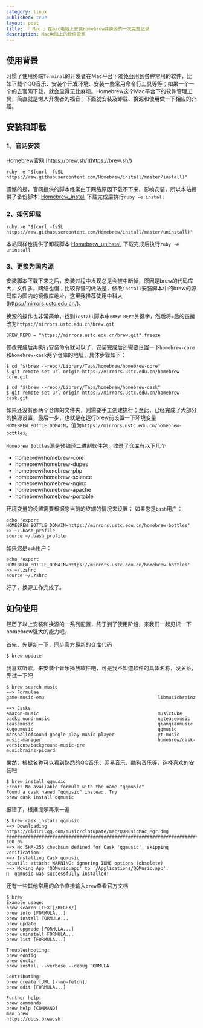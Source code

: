 ```yaml
---
category: linux
published: true
layout: post
title: 『 Mac 』在mac电脑上安装Homebrew并换源的一次完整记录
description: Mac电脑上的软件管家
---
```


## 使用背景

习惯了使用终端`Terminal`的开发者在Mac平台下难免会用到各种常用的软件，比如下载个QQ音乐、安装个开发环境、安装一些常用命令行工具等等；如果一个一个的去官网下载，就会显得无比麻烦。Homebrew这个Mac平台下的软件管理工具，简直就是懒人开发者的福音；下面就安装及卸载、换源和使用做一下相应的介绍。


## 安装和卸载

### 1、官网安装

Homebrew官网 [https://brew.sh/](https://brew.sh/)

```shell
ruby -e "$(curl -fsSL https://raw.githubusercontent.com/Homebrew/install/master/install)"
```

遗憾的是，官网提供的脚本经常由于网络原因下载不下来，影响安装，所以本站提供了备份脚本.
[Homebrew_install](../data/mac/brew/install)
下载完成后执行`ruby -e install`

### 2、如何卸载

```shell
ruby -e "$(curl -fsSL https://raw.githubusercontent.com/Homebrew/install/master/uninstall)"
```

本站同样也提供了卸载脚本
[Homebrew_uninstall](../data/mac/brew/uninstall)
下载完成后执行`ruby -e uninstall`


### 3、更换为国内源

安装脚本下载下来之后，安装过程中发现总是会被中断掉，原因是brew的代码库大，文件多，网络也慢；比较靠谱的做法是，修改`install`安装脚本中的brew的源码库为国内的镜像库地址，这里我推荐使用中科大(https://mirrors.ustc.edu.cn/)。

换源的操作也非常简单，找到`install`脚本中`BREW_REPO`关键字，然后将`=`后的链接改为`https://mirrors.ustc.edu.cn/brew.git`

```shell
BREW_REPO = "https://mirrors.ustc.edu.cn/brew.git".freeze
```

修改完成后再执行安装命令就可以了，安装完成后还需要设置一下`homebrew-core`和`homebrew-cask`两个仓库的地址，具体步骤如下：

```shell
$ cd "$(brew --repo)/Library/Taps/homebrew/homebrew-core"
$ git remote set-url origin https://mirrors.ustc.edu.cn/homebrew-core.git

$ cd "$(brew --repo)/Library/Taps/homebrew/homebrew-cask"
$ git remote set-url origin https://mirrors.ustc.edu.cn/homebrew-cask.git
```

如果还没有那两个仓库的文件夹，则需要手工创建执行；至此，已经完成了大部分的换源设置，最后一步，也就是在运行brew前设置一下环境变量`HOMEBREW_BOTTLE_DOMAIN`，值为`https://mirrors.ustc.edu.cn/homebrew-bottles`。

`Homebrew Bottles`源是预编译二进制软件包，收录了仓库有以下几个
* homebrew/homebrew-core
* homebrew/homebrew-dupes
* homebrew/homebrew-php
* homebrew/homebrew-science
* homebrew/homebrew-nginx
* homebrew/homebrew-apache
* homebrew/homebrew-portable

环境变量的设置需要根据您当前的终端的情况来设置；
如果您是`bash`用户：

```shell
echo 'export HOMEBREW_BOTTLE_DOMAIN=https://mirrors.ustc.edu.cn/homebrew-bottles' >> ~/.bash_profile
source ~/.bash_profile
```

如果您是`zsh`用户：

```shell
echo 'export HOMEBREW_BOTTLE_DOMAIN=https://mirrors.ustc.edu.cn/homebrew-bottles' >> ~/.zshrc
source ~/.zshrc
```

好了，换源工作完成了。

## 如何使用

经历了以上安装和换源的一系列配置，终于到了使用阶段，来我们一起见识一下homebrew强大的能力吧。

首先，先更新一下，同步官方最新的仓库代码

```shell
$ brew update
```

我喜欢听歌，来安装个音乐播放软件吧，可是我不知道软件的具体名称，没关系，先试一下吧

```shell
$ brew search music
==> Formulae
game-music-emu                                          libmusicbrainz

==> Casks
amazon-music                                            musictube
background-music                                        neteasemusic
ieasemusic                                              qianqianmusic
kugoumusic                                              qqmusic
marshallofsound-google-play-music-player                yt-music
music-manager                                           homebrew/cask-versions/background-music-pre
musicbrainz-picard
```

果然，根据名称可以看到熟悉的QQ音乐、网易音乐、酷狗音乐等，选择喜欢的安装吧

```shell
$ brew install qqmusic
Error: No available formula with the name "qqmusic" 
Found a cask named "qqmusic" instead. Try
brew cask install qqmusic
```

报错了，根据提示再来一遍
```shell
$ brew cask install qqmusic
==> Downloading https://dldir1.qq.com/music/clntupate/mac/QQMusicMac_Mgr.dmg
######################################################################## 100.0%
==> No SHA-256 checksum defined for Cask 'qqmusic', skipping verification.
==> Installing Cask qqmusic
hdiutil: attach: WARNING: ignoring IDME options (obsolete)
==> Moving App 'QQMusic.app' to '/Applications/QQMusic.app'.
🍺  qqmusic was successfully installed!
```

还有一些其他常用的命令直接输入`brew`查看官方文档
```shell
$ brew 
Example usage:
brew search [TEXT|/REGEX/]
brew info [FORMULA...]
brew install FORMULA...
brew update
brew upgrade [FORMULA...]
brew uninstall FORMULA...
brew list [FORMULA...]

Troubleshooting:
brew config
brew doctor
brew install --verbose --debug FORMULA

Contributing:
brew create [URL [--no-fetch]]
brew edit [FORMULA...]

Further help:
brew commands
brew help [COMMAND]
man brew
https://docs.brew.sh
```
